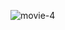 
![movie-4](https://user-images.githubusercontent.com/98634205/177035363-0070535e-b511-4d29-a299-c2f0d08d175a.png)
